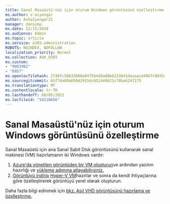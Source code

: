 ```yaml
---
title: Sanal Masaüstü'nüz için oturum Windows görüntüsünü özelleştirme
ms.author: v-aiyengar
author: AshaIyengar21
manager: dansimp
ms.date: 12/15/2020
ms.audience: Admin
ms.topic: article
ms.service: o365-administration
ROBOTS: NOINDEX, NOFOLLOW
localization_priority: Normal
ms.collection: Adm_O365
ms.custom:
- "9003902"
- "6957"
ms.openlocfilehash: 2740fc58b33606e8475b4d8a80b62330d1deeaacd48b7c8035a75eb93e93c2a1
ms.sourcegitcommit: b5f7da89a650d2915dc652449623c78be6247175
ms.translationtype: MT
ms.contentlocale: tr-TR
ms.lasthandoff: 08/05/2021
ms.locfileid: "54118656"
---
```

# <a name="customize-a-session-host-image-for-windows-virtual-desktop"></a>Sanal Masaüstü'nüz için oturum Windows görüntüsünü özelleştirme

Sanal Masaüstü için ana Sanal Sabit Disk görüntüsünü kullanarak sanal makinesi (VM) hazırlamanın iki Windows vardır:

1. [Azure'da yönetilen görüntüden bir VM oluşturun](https://go.microsoft.com/fwlink/?linkid=2127906)ve ardından yazılım hazırlığı ve [yükleme adımına atlayabilirsiniz.](https://go.microsoft.com/fwlink/?linkid=2128064)
1. [Görüntüyü indirip](https://go.microsoft.com/fwlink/?linkid=2128065) [Hyper-V VM](https://go.microsoft.com/fwlink/?linkid=2127907)hazırlar ve sonra da kendi ihtiyaçlarına göre özelleştirerek görüntüyü yerel olarak oluşturun.

Daha fazla bilgi edinmek için [bkz. Asıl VHD görüntüsünü hazırlama ve özelleştirme.](https://go.microsoft.com/fwlink/?linkid=2127838)